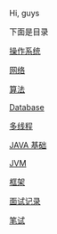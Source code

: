 Hi, guys



下面是目录

[操作系统](./操作系统.md)

[网络](./网络.md)

[算法](./算法.md)

[Database](./database.md)

[多线程](./多线程.md)

[JAVA 基础](./Java基础.md)

[JVM](./JVM.md)

[框架](./Spring.md)

[面试记录](./面试记录.md)

[笔试](./笔试.md)

